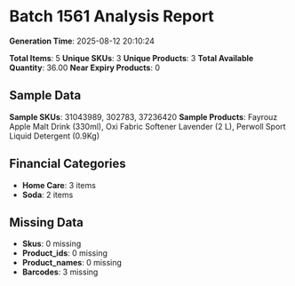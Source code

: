 # Batch 1561 Analysis Report

**Generation Time**: 2025-08-12 20:10:24

**Total Items**: 5
**Unique SKUs**: 3
**Unique Products**: 3
**Total Available Quantity**: 36.00
**Near Expiry Products**: 0

## Sample Data
**Sample SKUs**: 31043989, 302783, 37236420
**Sample Products**: Fayrouz Apple Malt Drink (330ml), Oxi Fabric Softener Lavender (2 L), Perwoll Sport Liquid Detergent (0.9Kg)

## Financial Categories
- **Home Care**: 3 items
- **Soda**: 2 items

## Missing Data
- **Skus**: 0 missing
- **Product_ids**: 0 missing
- **Product_names**: 0 missing
- **Barcodes**: 3 missing
